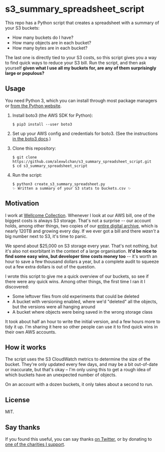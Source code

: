 # s3_summary_spreadsheet_script

This repo has a Python script that creates a spreadsheet with a summary of your S3 buckets:

*   How many buckets do I have?
*   How many objects are in each bucket?
*   How many bytes are in each bucket?

The last one is directly tied to your S3 costs, so this script gives you a way to find quick ways to reduce your S3 bill.
Run the script, and then ask yourself **given what I use all my buckets for, are any of them surprisingly large or populous?**



## Usage

You need Python 3, which you can install through most package managers or [from the Python website](https://www.python.org/downloads/).

1.  Install boto3 (the AWS SDK for Python):

    ```console
    $ pip3 install --user boto3
    ```

2.  Set up your AWS config and credentials for boto3.
    (See the instructions [in the boto3 docs](https://boto3.amazonaws.com/v1/documentation/api/latest/guide/configuration.html?highlight=credentials).)


3.  Clone this repository:

    ```console
    $ git clone https://github.com/alexwlchan/s3_summary_spreadsheet_script.git
    $ cd s3_summary_spreadsheet_script
    ```

4.  Run the script:

    ```console
    $ python3 create_s3_summary_spreadsheet.py
    ✨ Written a summary of your S3 stats to buckets.csv ✨
    ```



## Motivation

I work at [Wellcome Collection][wc].
Whenever I look at our AWS bill, one of the biggest costs is always S3 storage.
That's not a surprise -- our account holds, among other things, two copies of our [entire digital archive], which is nearly 120TB and growing every day.
If we ever got a bill and there *wasn't* a big number next to S3, it's time to panic.

We spend about $25,000 on S3 storage every year.
That's not nothing, but it's also not exorbitant in the context of a large organisation.
**It'd be nice to find some easy wins, but developer time costs money too** -- it's worth an hour to save a few thousand dollars a year, but a complete audit to squeeze out a few extra dollars is out of the question.

I wrote this script to give me a quick overview of our buckets, so see if there were any quick wins.
Among other things, the first time I ran it I discovered:

*   Some leftover files from old experiments that could be deleted
*   A bucket with versioning enabled, where we'd "deleted" all the objects, but the versions were all hanging around
*   A bucket where objects were being saved in the wrong storage class

It took about half an hour to write the initial version, and a few hours more to tidy it up.
I'm sharing it here so other people can use it to find quick wins in their own AWS accounts.

[wc]: https://wellcomecollection.org/
[entire digital archive]: https://stacks.wellcomecollection.org/building-wellcome-collections-new-archival-storage-service-3f68ff21927e



## How it works

The script uses the S3 CloudWatch metrics to determine the size of the bucket.
They're only updated every few days, and may be a bit out-of-date or inaccurate, but that's okay – I'm only using this to get a rough idea of which buckets have an unexpected number of objects.

On an account with a dozen buckets, it only takes about a second to run.



## License

MIT.



## Say thanks

If you found this useful, you can say thanks [on Twitter](https://twitter.com/alexwlchan), or by donating to [one of the charities I support](https://alexwlchan.net/say-thanks/#donate-to-charity).
